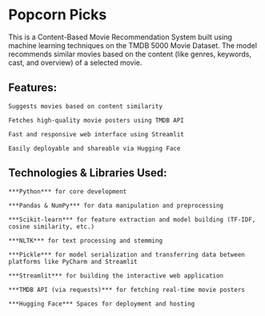 # Popcorn Picks
This is a Content-Based Movie Recommendation System built using machine learning techniques on the TMDB 5000 Movie Dataset. The model recommends similar movies based on the content (like genres, keywords, cast, and overview) of a selected movie.

## Features:
```
Suggests movies based on content similarity

Fetches high-quality movie posters using TMDB API

Fast and responsive web interface using Streamlit

Easily deployable and shareable via Hugging Face
```


## Technologies & Libraries Used:
```
***Python*** for core development

***Pandas & NumPy*** for data manipulation and preprocessing

***Scikit-learn*** for feature extraction and model building (TF-IDF, cosine similarity, etc.)

***NLTK*** for text processing and stemming

***Pickle*** for model serialization and transferring data between platforms like PyCharm and Streamlit

***Streamlit*** for building the interactive web application

***TMDB API (via requests)*** for fetching real-time movie posters

***Hugging Face*** Spaces for deployment and hosting
```


